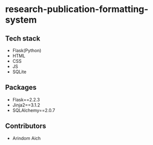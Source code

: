 # research-publication-formatting-system
## Tech stack
- Flask(Python)
- HTML
- CSS
- JS
- SQLite
## Packages
- Flask==2.2.3
- Jinja2==3.1.2
- SQLAlchemy==2.0.7

## Contributors
- Arindom Aich
